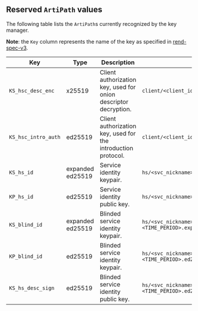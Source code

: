 ## Reserved `ArtiPath` values

The following table lists the `ArtiPath`s currently recognized by the key
manager.

**Note**: the `Key` column represents the name of the key as specified in
[rend-spec-v3].


| Key                  | Type             | Description                                                             | `ArtiPath`                                                                |
|----------------------|------------------|-------------------------------------------------------------------------|---------------------------------------------------------------------------|
| `KS_hsc_desc_enc`    | x25519           | Client authorization key, used for onion descriptor decryption.         | `client/<client_id>/<hsid>/KS_hsc_desc_enc.x25519_private`                |
| `KS_hsc_intro_auth`  | ed25519          | Client authorization key, used for the introduction protocol.           | `client/<client_id>/<hsid>/KS_hsc_intro_auth.ed25519_private`             |
| `KS_hs_id`           | expanded ed25519 | Service identity keypair.                                               | `hs/<svc_nickname>/KS_hs_id.expanded_ed25519_private`                     |
| `KP_hs_id`           | ed25519          | Service identity public key.                                            | `hs/<svc_nickname>/KS_hs_id.ed25519_public`                               |
| `KS_blind_id`        | expanded ed25519 | Blinded service identity keypair.                                       | `hs/<svc_nickname>/KS_hs_blind_id+<TIME_PERIOD>.expanded_ed25519_private` |
| `KP_blind_id`        | ed25519          | Blinded service identity keypair.                                       | `hs/<svc_nickname>/KS_hs_blind_id+<TIME_PERIOD>.ed25519_public`           |
| `KS_hs_desc_sign`    | ed25519          | Blinded service identity public key.                                    | `hs/<svc_nickname>/KS_hs_desc_sign+<TIME_PERIOD>.ed25519_private`         |

[rend-spec-v3]: https://gitlab.torproject.org/tpo/core/torspec/-/blob/main/rend-spec-v3.txt
